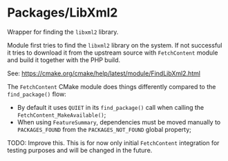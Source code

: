 # Packages/LibXml2

Wrapper for finding the `libxml2` library.

Module first tries to find the `libxml2` library on the system. If not
successful it tries to download it from the upstream source with `FetchContent`
module and build it together with the PHP build.

See: https://cmake.org/cmake/help/latest/module/FindLibXml2.html

The `FetchContent` CMake module does things differently compared to the
`find_package()` flow:
* By default it uses `QUIET` in its `find_package()` call when calling the
  `FetchContent_MakeAvailable()`;
* When using `FeatureSummary`, dependencies must be moved manually to
  `PACKAGES_FOUND` from the `PACKAGES_NOT_FOUND` global property;

TODO: Improve this. This is for now only initial `FetchContent` integration for
testing purposes and will be changed in the future.
